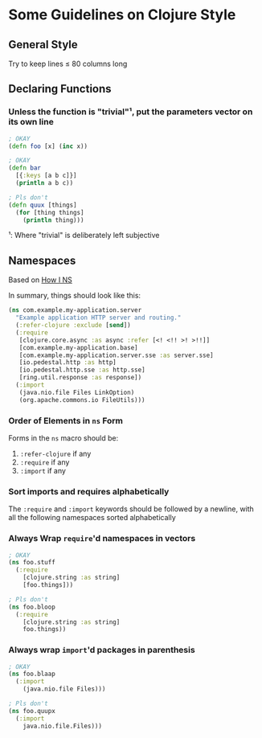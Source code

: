 # Some Guidelines on Clojure Style

## General Style

Try to keep lines ≤ 80 columns long

## Declaring Functions

### Unless the function is "trivial"¹, put the parameters vector on its own line

```clojure
; OKAY
(defn foo [x] (inc x))

; OKAY
(defn bar
  [{:keys [a b c]}]
  (println a b c))

; Pls don't
(defn quux [things]
  (for [thing things]
    (println thing)))
```

¹: Where "trivial" is deliberately left subjective

## Namespaces

Based on [How I NS](https://stuartsierra.com/2016/clojure-how-to-ns.html)

In summary, things should look like this:

```clojure
(ns com.example.my-application.server
  "Example application HTTP server and routing."
  (:refer-clojure :exclude [send])
  (:require
   [clojure.core.async :as async :refer [<! <!! >! >!!]]
   [com.example.my-application.base]
   [com.example.my-application.server.sse :as server.sse]
   [io.pedestal.http :as http]
   [io.pedestal.http.sse :as http.sse]
   [ring.util.response :as response])
  (:import
   (java.nio.file Files LinkOption)
   (org.apache.commons.io FileUtils)))
```

### Order of Elements in `ns` Form

Forms in the `ns` macro should be:
  1. `:refer-clojure` if any
  2. `:require` if any
  3. `:import` if any

### Sort imports and requires alphabetically

The `:require` and `:import` keywords should be followed by a newline, with all the following namespaces sorted alphabetically

### Always Wrap `require`'d namespaces in vectors

```clojure
; OKAY
(ns foo.stuff
  (:require
    [clojure.string :as string]
    [foo.things]))

; Pls don't
(ns foo.bloop
  (:require
    [clojure.string :as string]
    foo.things))
```

### Always wrap `import`'d packages in parenthesis

```clojure
; OKAY
(ns foo.blaap
  (:import
    (java.nio.file Files)))

; Pls don't
(ns foo.quupx
  (:import
    java.nio.file.Files)))
```
